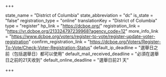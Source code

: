+++

state_name = "District of Columbia"
state_abbreviation = "dc"
is_state = "false"
registration_type = "online"
translationKey = "District of Columbia"
type = "register"
hp_link = "https://dcboe.org/"
registration_link = "https://vr.dcboe.org/213324797239968?agency_code=12"
more_info_link = "https://www.dcboe.org/voters/register-to-vote/register-update-voter-registration"
confirm_registration_link = "https://dcboe.org/Voters/Register-To-Vote/Check-Voter-Registration-Status"
default_ip_deadline = "選舉日之前（包括選舉日）都可以使用"
default_mail_received_deadline = "必須在選舉日之前的21天收到"
default_online_deadline = "選舉日前21 天"

+++